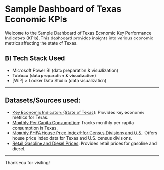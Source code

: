 # Sample Dashboard of Texas Economic KPIs

Welcome to the Sample Dashboard of Texas Economic Key Performance Indicators (KPIs). 
This dashboard provides insights into various economic metrics affecting the state of Texas. 


## BI Tech Stack Used

- Microsoft Power BI (data preparation & visualization)
- Tableau (data preparation & visualization)
- [WIP] > Looker Data Studio (data visualization)

---

## Datasets/Sources used:

- [Key Economic Indicators (State of Texas)](https://data.texas.gov/dataset/Key-Economic-Indicators/karz-jr5v/data_preview): Provides key economic metrics for Texas.
- [Monthly Per Capita Consumption](https://data.texas.gov/dataset/Monthly-Per-Capita-Consumption/3j53-reqt/data_preview): Tracks monthly per capita consumption in Texas.
- [Monthly FHFA House Price Index® for Census Divisions and U.S.](https://www.fhfa.gov/DataTools/Downloads/Pages/House-Price-Index-Datasets.aspx#mpo): Offers house price index data for Texas and U.S. census divisions.
- [Retail Gasoline and Diesel Prices](https://www.eia.gov/dnav/pet/pet_pri_gnd_dcus_nus_m.htm): Provides retail prices for gasoline and diesel.

---

Thank you for visiting!

